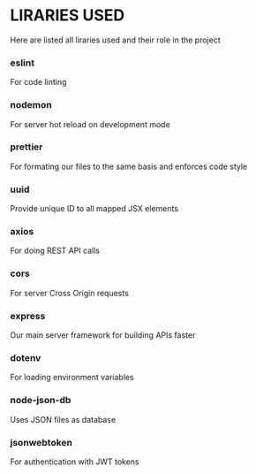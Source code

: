 # LIRARIES USED

Here are listed all liraries used and their role in the project

### eslint

For code linting

### nodemon

For server hot reload on development mode

### prettier

For formating our files to the same basis and enforces code style

### uuid

Provide unique ID to all mapped JSX elements

### axios

For doing REST API calls

### cors

For server Cross Origin requests

### express

Our main server framework for building APIs faster

### dotenv

For loading environment variables

### node-json-db

Uses JSON files as database

### jsonwebtoken

For authentication with JWT tokens